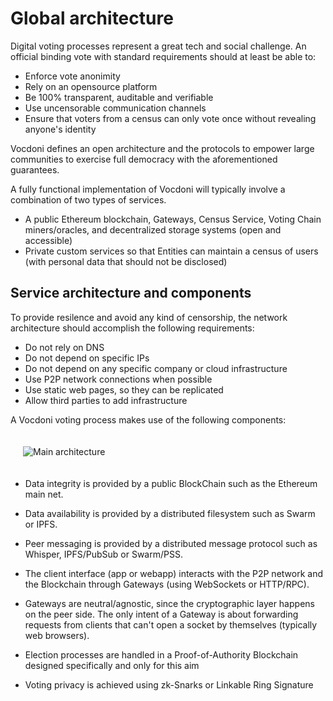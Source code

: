 # Global architecture

Digital voting processes represent a great tech and social challenge. An official binding vote with standard requirements should at least be able to:

+ Enforce vote anonimity
+ Rely on an opensource platform
+ Be 100% transparent, auditable and verifiable
+ Use uncensorable communication channels
+ Ensure that voters from a census can only vote once without revealing anyone's identity

Vocdoni defines an open architecture and the protocols to empower large communities to exercise full democracy with the aforementioned guarantees. 

A fully functional implementation of Vocdoni will typically involve a combination of two types of services. 
- A public Ethereum blockchain, Gateways, Census Service, Voting Chain miners/oracles, and decentralized storage systems (open and accessible)
- Private custom services so that Entities can maintain a census of users (with personal data that should not be disclosed)

## Service architecture and components

To provide resilence and avoid any kind of censorship, the network architecture should accomplish the following requirements:

+ Do not rely on DNS
+ Do not depend on specific IPs
+ Do not depend on any specific company or cloud infrastructure
+ Use P2P network connections when possible
+ Use static web pages, so they can be replicated
+ Allow third parties to add infrastructure

A Vocdoni voting process makes use of the following components:

<!-- ![Main architecture](./architecture-main.svg "Main architecture") -->
<div style="padding: 20px;">
	<img src="/architecture/architecture-main.png" alt="Main architecture"/>
</div>

+ Data integrity is provided by a public BlockChain such as the Ethereum main net.

+ Data availability is provided by a distributed filesystem such as Swarm or IPFS.

+ Peer messaging is provided by a distributed message protocol such as Whisper, IPFS/PubSub or Swarm/PSS.

+ The client interface (app or webapp) interacts with the P2P network and the Blockchain through Gateways (using WebSockets or HTTP/RPC). 

* Gateways are neutral/agnostic, since the cryptographic layer happens on the peer side. The only intent of a Gateway is about forwarding requests from clients that can't open a socket by themselves (typically web browsers).

* Election processes are handled in a Proof-of-Authority Blockchain designed specifically and only for this aim

+ Voting privacy is achieved using zk-Snarks or Linkable Ring Signature
